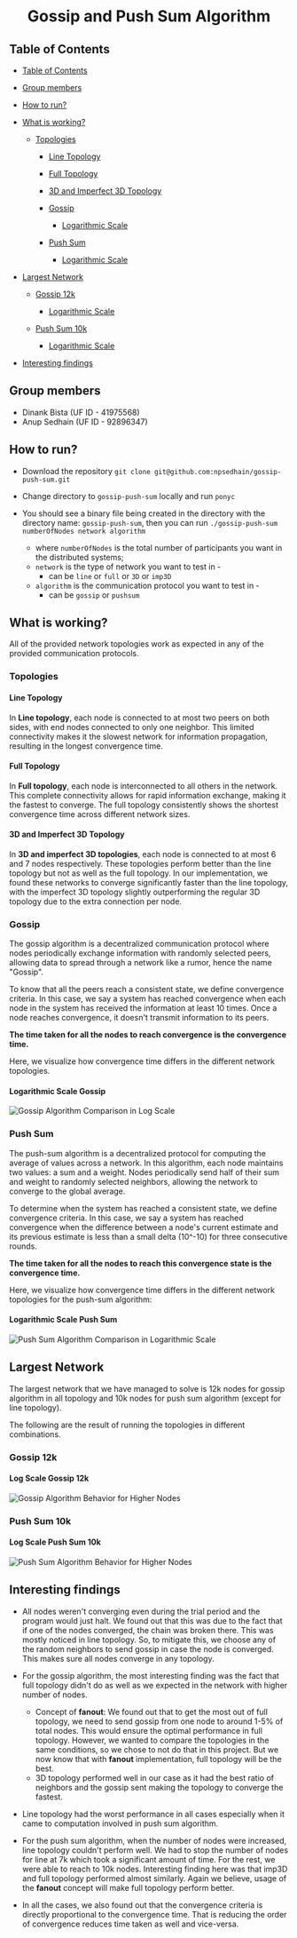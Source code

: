 <h1  align="center">Gossip and Push Sum Algorithm</h1>

## Table of Contents

- [Table of Contents](#table-of-contents)

- [Group members](#group-members)

- [How to run?](#how-to-run)

- [What is working?](#what-is-working)

  - [Topologies](#topologies)
    - [Line Topology](#line-topology)
    - [Full Topology](#full-topology)
    - [3D and Imperfect 3D Topology](#3d-and-imperfect-3d-topology)

	- [Gossip](#gossip)
		- [Logarithmic Scale](#gossip)
	- [Push Sum](#push-sum)
		- [Logarithmic Scale](#push-sum)

- [Largest Network](#largest-network)
  - [Gossip 12k](#gossip-12k)
	  - [Logarithmic Scale](#gossip-12k)

  - [Push Sum 10k](#push-sum-10k)
	  - [Logarithmic Scale](#push-sum-10k)

- [Interesting findings](#interesting-findings)

## Group members

- Dinank Bista (UF ID - 41975568)
- Anup Sedhain (UF ID - 92896347)


## How to run?

- Download the repository `git clone git@github.com:npsedhain/gossip-push-sum.git`

- Change directory to `gossip-push-sum` locally and run `ponyc`

- You should see a binary file being created in the directory with the directory name: `gossip-push-sum`, then you can run `./gossip-push-sum numberOfNodes network algorithm`
	- where `numberOfNodes` is the total number of participants you want in the distributed systems;
	- `network` is the type of network you want to test in -
		- can be `line` or `full` or `3D` or `imp3D`
	- `algorithm` is the communication protocol you want to test in -
		- can be `gossip` or `pushsum`


## What is working?

All of the provided network topologies work as expected in any of the provided communication protocols.

### Topologies

#### Line Topology

In <b>Line topology</b>, each node is connected to at most two peers on both sides, with end nodes connected to only one neighbor. This limited connectivity makes it the slowest network for information propagation, resulting in the longest convergence time.

#### Full Topology

In <b>Full topology</b>, each node is interconnected to all others in the network. This complete connectivity allows for rapid information exchange, making it the fastest to converge. The full topology consistently shows the shortest convergence time across different network sizes.

#### 3D and Imperfect 3D Topology

In <b>3D and imperfect 3D topologies</b>, each node is connected to at most 6 and 7 nodes respectively. These topologies perform better than the line topology but not as well as the full topology. In our implementation, we found these networks to converge significantly faster than the line topology, with the imperfect 3D topology slightly outperforming the regular 3D topology due to the extra connection per node.


### Gossip

The gossip algorithm is a decentralized communication protocol where nodes periodically exchange information with randomly selected peers, allowing data to spread through a network like a rumor, hence the name "Gossip".

To know that all the peers reach a consistent state, we define convergence criteria. In this case, we say a system has reached convergence when each node in the system has received the information at least 10 times. Once a node reaches convergence, it doesn't transmit information to its peers.

<b>The time taken for all the nodes to reach convergence is the convergence time.</b>

Here, we visualize how convergence time differs in the different network topologies.

#### Logarithmic Scale Gossip

![Gossip Algorithm Comparison in Log Scale](./images/gossip.png)


### Push Sum

The push-sum algorithm is a decentralized protocol for computing the average of values across a network. In this algorithm, each node maintains two values: a sum and a weight. Nodes periodically send half of their sum and weight to randomly selected neighbors, allowing the network to converge to the global average.

To determine when the system has reached a consistent state, we define convergence criteria. In this case, we say a system has reached convergence when the difference between a node's current estimate and its previous estimate is less than a small delta (10^-10) for three consecutive rounds.

<b>The time taken for all the nodes to reach this convergence state is the convergence time.</b>

Here, we visualize how convergence time differs in the different network topologies for the push-sum algorithm:


#### Logarithmic Scale Push Sum

![Push Sum Algorithm Comparison in Logarithmic Scale](./images/push-sum.png)


## Largest Network

The largest network that we have managed to solve is 12k nodes for gossip algorithm in all topology and 10k nodes for push sum algorithm (except for line topology).


The following are the result of running the topologies in different combinations.

### Gossip 12k

#### Log Scale Gossip 12k

![Gossip Algorithm Behavior for Higher Nodes](./images/gossip-12k.png)


### Push Sum 10k

#### Log Scale Push Sum 10k

![Push Sum Algorithm Behavior for Higher Nodes](./images/push-sum-10k.png)


## Interesting findings

- All nodes weren't converging even during the trial period and the program would just halt. We found out that this was due to the fact that if one of the nodes converged, the chain was broken there. This was mostly noticed in line topology. So, to mitigate this, we choose any of the random neighbors to send gossip in case the node is converged. This makes sure all nodes converge in any topology.

- For the gossip algorithm, the most interesting finding was the fact that full topology didn't do as well as we expected in the network with higher number of nodes.
	- Concept of **fanout**: We found out that to get the most out of full topology, we need to send gossip from one node to around 1-5% of total nodes. This would ensure the optimal performance in full topology. However, we wanted to compare the topologies in the same conditions, so we chose to not do that in this project. But we now know that with **fanout** implementation, full topology will be the best.
	- 3D topology performed well in our case as it had the best ratio of neighbors and the gossip sent making the topology to converge the fastest.

- Line topology had the worst performance in all cases especially when it came to computation involved in push sum algorithm.

- For the push sum algorithm, when the number of nodes were increased, line topology couldn't perform well. We had to stop the number of nodes for line at 7k which took a significant amount of time. For the rest, we were able to reach to 10k nodes. Interesting finding here was that imp3D and full topology performed almost similarly. Again we believe, usage of the **fanout** concept will make full topology perform better.

- In all the cases, we also found out that the convergence criteria is directly proportional to the convergence time. That is reducing the order of convergence reduces time taken as well and vice-versa.

